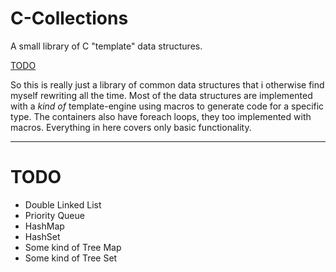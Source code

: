 # C-Collections
A small library of C "template" data structures.

[TODO](#todo)

So this is really just a library of common data structures that i otherwise find myself rewriting all the time.
Most of the data structures are implemented with a *kind of* template-engine using macros to generate code for a specific type.
The containers also have foreach loops, they too implemented with macros.
Everything in here covers only basic functionality.

---
    
# TODO
  - Double Linked List
  - Priority Queue
  - HashMap
  - HashSet
  - Some kind of Tree Map
  - Some kind of Tree Set
